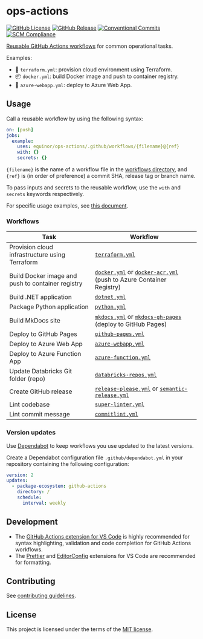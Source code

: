 # ops-actions

[![GitHub License](https://img.shields.io/github/license/equinor/ops-actions)](LICENSE)
[![GitHub Release](https://img.shields.io/github/v/release/equinor/ops-actions)](https://github.com/equinor/ops-actions/releases/latest)
[![Conventional Commits](https://img.shields.io/badge/Conventional%20Commits-1.0.0-%23FE5196?logo=conventionalcommits&logoColor=white)](https://conventionalcommits.org)
[![SCM Compliance](https://scm-compliance-api.radix.equinor.com/repos/equinor/ops-actions/badge)](https://developer.equinor.com/governance/scm-policy/)

[Reusable GitHub Actions workflows](https://docs.github.com/en/actions/using-workflows/reusing-workflows) for common operational tasks.

Examples:

- 🌲 `terraform.yml`: provision cloud environment using Terraform.
- 📦 `docker.yml`: build Docker image and push to container registry.
- 🚀 `azure-webapp.yml`: deploy to Azure Web App.

## Usage

Call a reusable workflow by using the following syntax:

```yaml
on: [push]
jobs:
  example:
    uses: equinor/ops-actions/.github/workflows/{filename}@{ref}
    with: {}
    secrets: {}
```

`{filename}` is the name of a workflow file in the [workflows directory](.github/workflows), and `{ref}` is (in order of preference) a commit SHA, release tag or branch name.

To pass inputs and secrets to the reusable workflow, use the `with` and `secrets` keywords respectively.

For specific usage examples, see [this document](docs/usage-examples.md).

### Workflows

| Task                                              | Workflow                                                                                                                                |
| ------------------------------------------------- | --------------------------------------------------------------------------------------------------------------------------------------- |
| Provision cloud infrastructure using Terraform    | [`terraform.yml`](.github/workflows/terraform.yml)                                                                                      |
| Build Docker image and push to container registry | [`docker.yml`](.github/workflows/docker.yml) or [`docker-acr.yml`](.github/workflows/docker-acr.yml) (push to Azure Container Registry) |
| Build .NET application                            | [`dotnet.yml`](.github/workflows/dotnet.yml)                                                                                            |
| Package Python application                        | [`python.yml`](.github/workflows/python.yml)                                                                                            |
| Build MkDocs site                                 | [`mkdocs.yml`](.github/workflows/mkdocs.yml) or [`mkdocs-gh-pages`](.github/workflows/mkdocs-gh-pages.yml) (deploy to GitHub Pages)     |
| Deploy to GitHub Pages                            | [`github-pages.yml`](.github/workflows/github-pages.yml)                                                                                |
| Deploy to Azure Web App                           | [`azure-webapp.yml`](.github/workflows/azure-webapp.yml)                                                                                |
| Deploy to Azure Function App                      | [`azure-function.yml`](.github/workflows/azure-function.yml)                                                                            |
| Update Databricks Git folder (repo)               | [`databricks-repos.yml`](.github/workflows/databricks-repos.yml)                                                                        |
| Create GitHub release                             | [`release-please.yml`](.github/workflows/release-please.yml) or [`semantic-release.yml`](.github/workflows/semantic-release.yml)        |
| Lint codebase                                     | [`super-linter.yml`](.github/workflows/super-linter.yml)                                                                                |
| Lint commit message                               | [`commitlint.yml`](.github/workflows/commitlint.yml)                                                                                    |

### Version updates

Use [Dependabot](https://docs.github.com/en/code-security/dependabot/dependabot-version-updates/about-dependabot-version-updates) to keep workflows you use updated to the latest versions.

Create a Dependabot configuration file `.github/dependabot.yml` in your repository containing the following configuration:

```yaml
version: 2
updates:
  - package-ecosystem: github-actions
    directory: /
    schedule:
      interval: weekly
```

## Development

- The [GitHub Actions extension for VS Code](https://marketplace.visualstudio.com/items?itemName=GitHub.vscode-github-actions) is highly recommended for syntax highlighting, validation and code completion for GitHub Actions workflows.
- The [Prettier](https://marketplace.visualstudio.com/items?itemName=esbenp.prettier-vscode) and [EditorConfig](https://marketplace.visualstudio.com/items?itemName=EditorConfig.EditorConfig) extensions for VS Code are recommended for formatting.

## Contributing

See [contributing guidelines](CONTRIBUTING.md).

## License

This project is licensed under the terms of the [MIT license](LICENSE).
